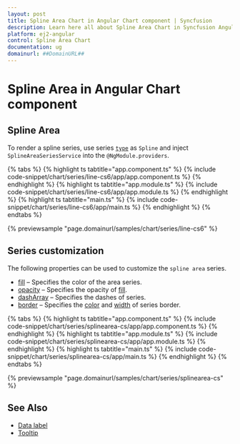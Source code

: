 ```yaml
---
layout: post
title: Spline Area Chart in Angular Chart component | Syncfusion
description: Learn here all about Spline Area Chart in Syncfusion Angular Chart component of Syncfusion Essential JS 2 and more.
platform: ej2-angular
control: Spline Area Chart
documentation: ug
domainurl: ##DomainURL##
---
```

# Spline Area in Angular Chart component

## Spline Area

To render a spline series, use series [`type`](https://ej2.syncfusion.com/angular/documentation/api/chart/seriesDirective/#type) as `Spline` and
inject `SplineAreaSeriesService` into the `@NgModule.providers`.

{% tabs %}
{% highlight ts tabtitle="app.component.ts" %}
{% include code-snippet/chart/series/line-cs6/app/app.component.ts %}
{% endhighlight %}
{% highlight ts tabtitle="app.module.ts" %}
{% include code-snippet/chart/series/line-cs6/app/app.module.ts %}
{% endhighlight %}
{% highlight ts tabtitle="main.ts" %}
{% include code-snippet/chart/series/line-cs6/app/main.ts %}
{% endhighlight %}
{% endtabs %}

{% previewsample "page.domainurl/samples/chart/series/line-cs6" %}

## Series customization

The following properties can be used to customize the `spline area` series.

* [fill](https://ej2.syncfusion.com/angular/documentation/api/chart/seriesModel/#fill) – Specifies the color of the area series.
* [opacity](https://ej2.syncfusion.com/angular/documentation/api/chart/seriesModel/#opacity) – Specifies the opacity of [fill](https://ej2.syncfusion.com/angular/documentation/api/chart/seriesModel/#fill).
* [dashArray](https://ej2.syncfusion.com/angular/documentation/api/chart/seriesModel/#dasharray) – Specifies the dashes of series.
* [border](https://ej2.syncfusion.com/angular/documentation/api/chart/borderModel/) – Specifies the [color](https://ej2.syncfusion.com/angular/documentation/api/chart/borderModel/#color) and [width](https://ej2.syncfusion.com/angular/documentation/api/chart/borderModel/#width) of series border.

{% tabs %}
{% highlight ts tabtitle="app.component.ts" %}
{% include code-snippet/chart/series/splinearea-cs/app/app.component.ts %}
{% endhighlight %}
{% highlight ts tabtitle="app.module.ts" %}
{% include code-snippet/chart/series/splinearea-cs/app/app.module.ts %}
{% endhighlight %}
{% highlight ts tabtitle="main.ts" %}
{% include code-snippet/chart/series/splinearea-cs/app/main.ts %}
{% endhighlight %}
{% endtabs %}

{% previewsample "page.domainurl/samples/chart/series/splinearea-cs" %}

## See Also

* [Data label](../data-labels/)
* [Tooltip](../tool-tip/)
